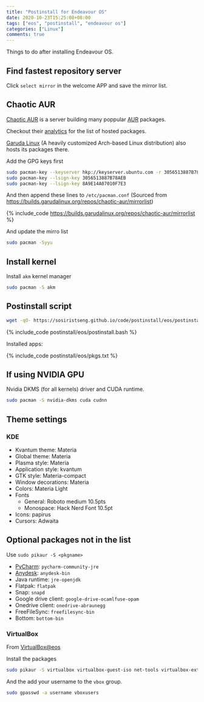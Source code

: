 ```yaml
---
title: "Postinstall for Endeavour OS"
date: 2020-10-23T15:25:08+08:00
tags: ["eos", "postinstall", "endeavour os"]
categories: ["Linux"]
comments: true
---
```


Things to do after installing Endeavour OS.

<!--more-->

## Find fastest repository server

Click `select mirror` in the welcome APP and save the mirror list.

## Chaotic AUR

[Chaotic AUR](https://lonewolf.pedrohlc.com/chaotic-aur/) is a server building many poppular [AUR](https://aur.archlinux.org/) packages.

Checkout their [analytics](https://lonewolf.pedrohlc.com/chaotic-aur/analytics.html) for the list of hosted packages.

[Garuda Linux](https://garudalinux.org/) (A heavily customized Arch-based Linux distribution) also hosts its packages there.

Add the GPG keys first

```bash
sudo pacman-key --keyserver hkp://keyserver.ubuntu.com -r 3056513887B78AEB 8A9E14A07010F7E3
sudo pacman-key --lsign-key 3056513887B78AEB
sudo pacman-key --lsign-key 8A9E14A07010F7E3
```

And then append these lines to `/etc/pacman.conf` (Sourced from <https://builds.garudalinux.org/repos/chaotic-aur/mirrorlist>)

{% include_code https://builds.garudalinux.org/repos/chaotic-aur/mirrorlist %}

And update the mirro list

```bash
sudo pacman -Syyu
```

## Install kernel

Install `akm` kernel manager

```bash
sudo pacman -S akm
```

## Postinstall script

```bash
wget -qO- https://sosiristseng.github.io/code/postinstall/eos/postinstall.bash | bash
```

{% include_code postinstall/eos/postinstall.bash %}

Installed apps:

{% include_code postinstall/eos/pkgs.txt %}

## If using NVIDIA GPU

Nvidia DKMS (for all kernels) driver and CUDA runtime.

```bash
sudo pacman -S nvidia-dkms cuda cudnn
```

## Theme settings

### KDE

- Kvantum theme: Materia
- Global theme: Materia
- Plasma style: Materia
- Application style: kvantum
- GTK style: Materia-compact
- Window decorations: Materia
- Colors: Materia Light
- Fonts
  - General: Roboto medium 10.5pts
  - Monospace: Hack Nerd Font 10.5pt
- Icons: papirus
- Cursors: Adwaita

## Optional packages not in the list

Use `sudo pikaur -S <pkgname>`

- [PyCharm](https://www.jetbrains.com/pycharm/): `pycharm-community-jre`
- [Anydesk](https://anydesk.com/en/downloads/linux): `anydesk-bin`
- Java runtime: `jre-openjdk`
- Flatpak: `flatpak`
- Snap: `snapd`
- Google drive client: `google-drive-ocamlfuse-opam`
- Onedrive client: `onedrive-abraunegg`
- FreeFileSync: `freefilesync-bin`
- Bottom: `bottom-bin`

### VirtualBox

From [VirtualBox@eos](https://endeavouros.com/docs/applications/how-to-install-virtualbox/)

Install the packages
```bash
sudo pikaur -S virtualbox virtualbox-guest-iso net-tools virtualbox-ext-oracle
```

And the add your username to the `vbox` group.
```bash
sudo gpasswd -a username vboxusers
```
